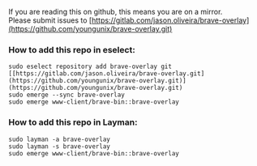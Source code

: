 If you are reading this on github, this means you are on a mirror.    
Please submit issues to [https://gitlab.com/jason.oliveira/brave-overlay](https://github.com/youngunix/brave-overlay.git)

### How to add this repo in eselect:

    sudo eselect repository add brave-overlay git [[https://gitlab.com/jason.oliveira/brave-overlay.git](https://github.com/youngunix/brave-overlay.git)](https://github.com/youngunix/brave-overlay.git)
    sudo emerge --sync brave-overlay    
    sudo emerge www-client/brave-bin::brave-overlay    

### How to add this repo in Layman:

    sudo layman -a brave-overlay    
    sudo layman -s brave-overlay
    sudo emerge www-client/brave-bin::brave-overlay

